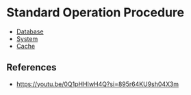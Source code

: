 # Standard Operation Procedure

- [Database](database.md)
- [System](system.md)
- [Cache](cache.md)

## References

- https://youtu.be/0Q1pHHIwH4Q?si=895r64KU9sh04X3m